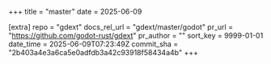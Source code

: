 +++
title = "master"
date = 2025-06-09

[extra]
repo = "gdext"
docs_rel_url = "gdext/master/godot"
pr_url = "https://github.com/godot-rust/gdext"
pr_author = ""
sort_key = 9999-01-01
date_time = 2025-06-09T07:23:49Z
commit_sha = "2b403a4e3a6ca5e0adfdb3a42c93918f58434a4b"
+++


